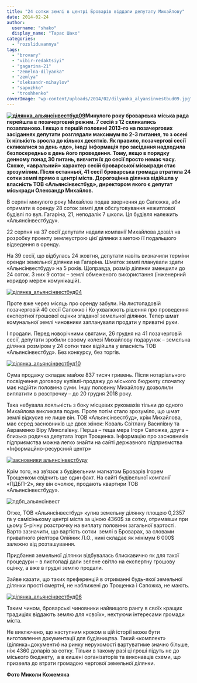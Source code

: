 ```yaml
---
title: "24 сотки землі в центрі Броварів віддали депутату Михайлову"
date: 2014-02-24
author: 
  username: "shako"
  display_name: "Тарас Шако"
categories: 
  - "rozsliduvannya"
tags: 
  - "brovary"
  - "vibir-redaktsiyi"
  - "gagarina-21"
  - "zemelna-dilyanka"
  - "zemlya"
  - "oleksandr-mihaylov"
  - "sapozhko"
  - "troshhenko"
coverImage: "wp-content/uploads/2014/02/dilyanka_alyansinvestbud09.jpg"
---
```


**[![ділянка_альянсінвестбуд09](https://mpz.brovary.org/wp-content/uploads/2014/02/dilyanka_alyansinvestbud09.jpg)](https://mpz.brovary.org/wp-content/uploads/2014/02/dilyanka_alyansinvestbud09.jpg)Минулого року броварська міська рада перейшла в позачерговий режим. 7 сесій з 12 скликались позапланово. І якщо в першій половині 2013-го на позачергових засіданнях депутати розглядали максимум по 2-3 питання, то з осені їх кількість зросла до кількох десятків. Як правило, позачергові сесії скликалися за день «до», іноді інформація про засідання надходила безпосередньо в день його проведення. Тому, якщо в порядку денному понад 30 питань, вивчити їх до сесії просто немає часу. Схоже, «авральний» характер сесій броварської міськради стає зрозумілим. Після останньої, 41 сесії броварська громада втратила 24 сотки землі прямо в центрі міста. Дорогоцінна ділянка відійшла у власність ТОВ «Альянсінвестбуд», директором якого є депутат міськради Олександр Михайлов.**

В серпні минулого року Михайлов подав звернення до Сапожка, аби отримати в оренду 28 соток землі для обслуговування нежитлової будівлі по вул. Гагаріна, 21, неподалік 7 школи. Ця будівля належить «Альянсінвестбуду».

22 серпня на 37 сесії депутати надали компанії Михайлова дозвіл на розробку проекту землеустрою цієї ділянки з метою її подальшого відведення в оренду.

На 39 сесії, що відбулась 24 жовтня, депутати навіть визначили терміни оренди земельної ділянки на Гагаріна. Шматок землі планували здати «Альнсінвестбуду» на 5 років. Щоправда, розмір ділянки зменшили до 24 соток. З них 9 соток – землі обмеженого використання (інженерний коридор мереж комунікацій).

[![ділянка_альянсінвестбуд04](https://mpz.brovary.org/wp-content/uploads/2014/02/dilyanka_alyansinvestbud04.jpg)](https://mpz.brovary.org/wp-content/uploads/2014/02/dilyanka_alyansinvestbud04.jpg)

Проте вже через місяць про оренду забули. На листопадовій позачерговій 40 сесії Сапожко і Ко ухвалюють рішення про проведення експертної грошової оцінки згаданої земельної ділянки. Тепер шмат комунальної землі чиновники запланували продати у приватні руки.

І продали. Перед новорічними святами, 26 грудня на 41 позачерговій сесії, депутати зробили своєму колезі Михайлову подарунок – земельна ділянка розміром у 24 сотки таки відійшла у власність ТОВ «Альянсінвестбуд». Без конкурсу, без торгів.

[![ділянка_альянсінвестбуд10](https://mpz.brovary.org/wp-content/uploads/2014/02/dilyanka_alyansinvestbud10.jpg)](https://mpz.brovary.org/wp-content/uploads/2014/02/dilyanka_alyansinvestbud10.jpg)

Сума продажу складає майже 837 тисяч гривень. Після нотаріального посвідчення договору купівлі-продажу до міського бюджету спочатку має надійти половина суми. Іншу половину Михайлову дозволили виплатити в розстрочку – до 20 грудня 2018 року.

Така небувала лояльність з боку місцевих рукомахів тільки до одного Михайлова викликала подив. Проте потім стало зрозуміло, що шмат землі відкусив не лише він. ТОВ «Альянсінвестбуд», крім Михайлова, має серед засновників ще двох жінок: Коваль Світлану Василівну та Авраменко Віру Миколаївну. Перша – теща мера Ігоря Сапожка, друга – близька родичка депутата Ігоря Трощенка. Інформацію про засновників підприємства можна легко знайти на сайті державного підприємства «Інформацйно-ресурсний центр»

[![засновники альянсінвестбуду](https://mpz.brovary.org/wp-content/uploads/2014/02/zasnovniki-alyansinvestbudu.jpg)](https://mpz.brovary.org/wp-content/uploads/2014/02/zasnovniki-alyansinvestbudu.jpg)

Крім того, на зв’язок з будівельним магнатом Броварів Ігорем Трощенком свідчить ще один факт. На сайті будівельної компанії «ПДБП-2», яку він очолює, продають квартири ТОВ «Альянсінвестбуду».

![пдбп_альянсінвест](https://mpz.brovary.org/wp-content/uploads/2014/02/pdbp_alyansinvest1.jpg)

Отже, ТОВ «Альянсінвестбуд» купив земельну ділянку площею 0,2357 га у самісінькому центрі міста за ціною 4360$ за сотку, отримавши при цьому 5-річну розстрочку на виплату половини загальної вартості. Варто зазначити, що вартість сотки  землі в Броварах, за словами приватного ріелтора Олійник Л.О., нині складає як мінімум 6 000$ залежно від розташування.

Придбання земельної ділянки відбувалась блискавично як для такої процедури – в листопаді дали зелене світло на експертну грошову оцінку, а вже в грудні землю продали.

Зайве казати, що таких преференцій в отриманні будь-якої земельної ділянки прості смертні, не наближені до Трощенка і Сапожка, не мають.

[![ділянка_альянсінвестбуд06](https://mpz.brovary.org/wp-content/uploads/2014/02/dilyanka_alyansinvestbud06.jpg)](https://mpz.brovary.org/wp-content/uploads/2014/02/dilyanka_alyansinvestbud06.jpg)

Таким чином, броварські чиновники найвищого рангу в своїх кращих традиціях віддають землю для «своїх», нехтуючи інтересами громади міста.

Не виключено, що наступним кроком в цій історії може бути виготовлення документації для будівництва. Такий «комплект» (ділянка+документи) на ринку нерухомості вартуватиме значно більше, ніж 4360 доларів за сотку. Тільки в такому разі ці гроші підуть не до міського бюджету,  а в кишені організаторів та виконавців схеми, що призвела до втрати громадою чергової земельної ділянки.

**Фото Миколи Кожемяка**
